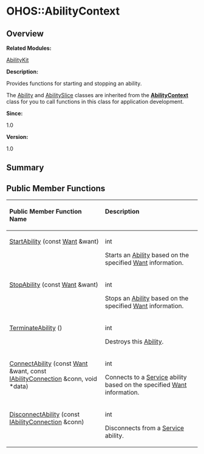 # OHOS::AbilityContext<a name="EN-US_TOPIC_0000001054879544"></a>

## **Overview**<a name="section98713746093532"></a>

**Related Modules:**

[AbilityKit](abilitykit.md)

**Description:**

Provides functions for starting and stopping an ability. 

The  [Ability](ohos-ability.md)  and  [AbilitySlice](ohos-abilityslice.md)  classes are inherited from the  **[AbilityContext](ohos-abilitycontext.md)**  class for you to call functions in this class for application development.

**Since:**

1.0

**Version:**

1.0

## **Summary**<a name="section1965639043093532"></a>

## Public Member Functions<a name="pub-methods"></a>

<a name="table2140727025093532"></a>
<table><thead align="left"><tr id="row1951624956093532"><th class="cellrowborder" valign="top" width="50%" id="mcps1.1.3.1.1"><p id="p2047882633093532"><a name="p2047882633093532"></a><a name="p2047882633093532"></a>Public Member Function Name</p>
</th>
<th class="cellrowborder" valign="top" width="50%" id="mcps1.1.3.1.2"><p id="p1766728167093532"><a name="p1766728167093532"></a><a name="p1766728167093532"></a>Description</p>
</th>
</tr>
</thead>
<tbody><tr id="row539783697093532"><td class="cellrowborder" valign="top" width="50%" headers="mcps1.1.3.1.1 "><p id="p1699247331093532"><a name="p1699247331093532"></a><a name="p1699247331093532"></a><a href="abilitykit.md#gab11d708d5eaa1eca54828fa88625681a">StartAbility</a> (const <a href="want.md">Want</a> &amp;want)</p>
</td>
<td class="cellrowborder" valign="top" width="50%" headers="mcps1.1.3.1.2 "><p id="p1167527852093532"><a name="p1167527852093532"></a><a name="p1167527852093532"></a>int </p>
<p id="p1397772020093532"><a name="p1397772020093532"></a><a name="p1397772020093532"></a>Starts an <a href="ohos-ability.md">Ability</a> based on the specified <a href="want.md">Want</a> information. </p>
</td>
</tr>
<tr id="row22741312093532"><td class="cellrowborder" valign="top" width="50%" headers="mcps1.1.3.1.1 "><p id="p1509873809093532"><a name="p1509873809093532"></a><a name="p1509873809093532"></a><a href="abilitykit.md#gadc670d5f6df0d485ee3062b70b3ffe99">StopAbility</a> (const <a href="want.md">Want</a> &amp;want)</p>
</td>
<td class="cellrowborder" valign="top" width="50%" headers="mcps1.1.3.1.2 "><p id="p1869656781093532"><a name="p1869656781093532"></a><a name="p1869656781093532"></a>int </p>
<p id="p1973588908093532"><a name="p1973588908093532"></a><a name="p1973588908093532"></a>Stops an <a href="ohos-ability.md">Ability</a> based on the specified <a href="want.md">Want</a> information. </p>
</td>
</tr>
<tr id="row467580899093532"><td class="cellrowborder" valign="top" width="50%" headers="mcps1.1.3.1.1 "><p id="p1368693110093532"><a name="p1368693110093532"></a><a name="p1368693110093532"></a><a href="abilitykit.md#gac4a36f03c60fcbeca3b47192ccab1d24">TerminateAbility</a> ()</p>
</td>
<td class="cellrowborder" valign="top" width="50%" headers="mcps1.1.3.1.2 "><p id="p1636616406093532"><a name="p1636616406093532"></a><a name="p1636616406093532"></a>int </p>
<p id="p1227956947093532"><a name="p1227956947093532"></a><a name="p1227956947093532"></a>Destroys this <a href="ohos-ability.md">Ability</a>. </p>
</td>
</tr>
<tr id="row1310567668093532"><td class="cellrowborder" valign="top" width="50%" headers="mcps1.1.3.1.1 "><p id="p151092082093532"><a name="p151092082093532"></a><a name="p151092082093532"></a><a href="abilitykit.md#ga4da460ac085a8da1c665f317fcde2ba1">ConnectAbility</a> (const <a href="want.md">Want</a> &amp;want, const <a href="iabilityconnection.md">IAbilityConnection</a> &amp;conn, void *data)</p>
</td>
<td class="cellrowborder" valign="top" width="50%" headers="mcps1.1.3.1.2 "><p id="p552703846093532"><a name="p552703846093532"></a><a name="p552703846093532"></a>int </p>
<p id="p241097262093532"><a name="p241097262093532"></a><a name="p241097262093532"></a>Connects to a <a href="service.md">Service</a> ability based on the specified <a href="want.md">Want</a> information. </p>
</td>
</tr>
<tr id="row1350989020093532"><td class="cellrowborder" valign="top" width="50%" headers="mcps1.1.3.1.1 "><p id="p2124436470093532"><a name="p2124436470093532"></a><a name="p2124436470093532"></a><a href="abilitykit.md#ga1d9023597a9889dbb4015565a10f3470">DisconnectAbility</a> (const <a href="iabilityconnection.md">IAbilityConnection</a> &amp;conn)</p>
</td>
<td class="cellrowborder" valign="top" width="50%" headers="mcps1.1.3.1.2 "><p id="p1905236657093532"><a name="p1905236657093532"></a><a name="p1905236657093532"></a>int </p>
<p id="p1797129850093532"><a name="p1797129850093532"></a><a name="p1797129850093532"></a>Disconnects from a <a href="service.md">Service</a> ability. </p>
</td>
</tr>
</tbody>
</table>

